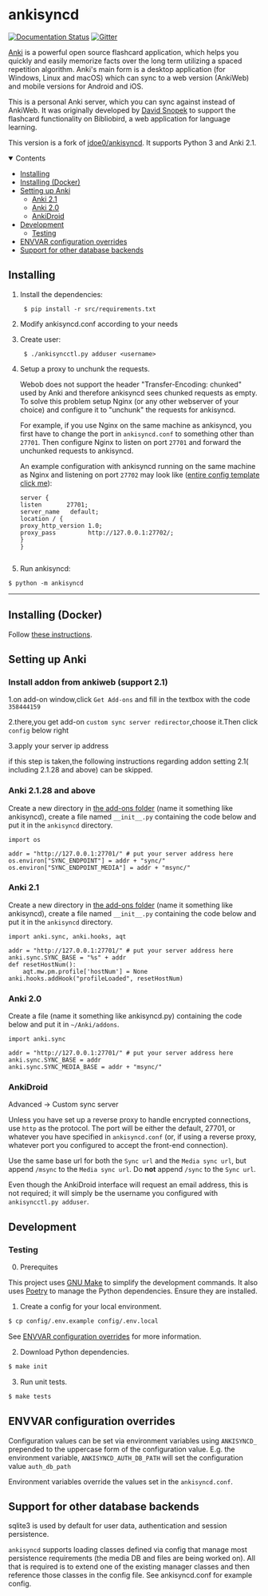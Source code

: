 ankisyncd
=========

[![Documentation Status](https://readthedocs.org/projects/anki-sync-server/badge/?version=latest)](https://anki-sync-server.readthedocs.io/?badge=latest)
[![Gitter](https://badges.gitter.im/ankicommunity/community.svg)](https://gitter.im/ankicommunity/community?utm_source=badge&utm_medium=badge&utm_campaign=pr-badge)

[Anki][] is a powerful open source flashcard application, which helps you
quickly and easily memorize facts over the long term utilizing a spaced
repetition algorithm. Anki's main form is a desktop application (for Windows,
Linux and macOS) which can sync to a web version (AnkiWeb) and mobile
versions for Android and iOS.

This is a personal Anki server, which you can sync against instead of
AnkiWeb. It was originally developed by [David Snopek](https://github.com/dsnopek)
to support the flashcard functionality on Bibliobird, a web application for
language learning.

This version is a fork of [jdoe0/ankisyncd](https://github.com/jdoe0/ankisyncd).
It supports Python 3 and Anki 2.1.

[Anki]: https://apps.ankiweb.net/
[dsnopek's Anki Sync Server]: https://github.com/dsnopek/anki-sync-server

<details open><summary>Contents</summary>

 - [Installing](#installing)
 - [Installing (Docker)](#installing-docker)
 - [Setting up Anki](#setting-up-anki)
    - [Anki 2.1](#anki-21)
    - [Anki 2.0](#anki-20)
    - [AnkiDroid](#ankidroid)
 - [Development](#development)
    - [Testing](#testing)
 - [ENVVAR configuration overrides](#envvar-configuration-overrides)
 - [Support for other database backends](#support-for-other-database-backends)
</details>

Installing
----------

1. Install the dependencies:

        $ pip install -r src/requirements.txt

2. Modify ankisyncd.conf according to your needs

3. Create user:

        $ ./ankisyncctl.py adduser <username>

4. Setup a proxy to unchunk the requests.

    Webob does not support the header "Transfer-Encoding: chunked" used by Anki
    and therefore ankisyncd sees chunked requests as empty. To solve this problem
    setup Nginx (or any other webserver of your choice) and configure it to
    "unchunk" the requests for ankisyncd.

    For example, if you use Nginx  on the same machine as ankisyncd, you first
    have to change the port in `ankisyncd.conf` to something other than `27701`.
    Then configure Nginx to listen on port `27701` and forward the unchunked
    requests to ankisyncd.

    An example configuration with ankisyncd running on the same machine as Nginx
    and listening on port `27702` may look like ([entire config template click me](https://github.com/ankicommunity/anki-sync-server/blob/develop/docs/nginx.conf)):

    ```nginx
    server {
    listen       27701;
    server_name   default;
    location / {
    proxy_http_version 1.0;
    proxy_pass         http://127.0.0.1:27702/;
    }
    }
     
    ```

5. Run ankisyncd:

```
$ python -m ankisyncd
```

---

Installing (Docker)
-------------------

Follow [these instructions](https://github.com/ankicommunity/anki-devops-services#about-this-docker-image).

Setting up Anki
---------------

### Install addon from ankiweb (support 2.1)

1.on add-on window,click `Get Add-ons` and fill in the textbox with the code  `358444159`

2.there,you get add-on `custom sync server redirector`,choose it.Then click `config`  below right

3.apply your server ip address 

if this step is taken,the following instructions regarding addon setting 2.1( including 2.1.28 and above) can be skipped.

### Anki 2.1.28 and above

Create a new directory in [the add-ons folder][addons21] (name it something
like ankisyncd), create a file named `__init__.py` containing the code below
and put it in the `ankisyncd` directory.

    import os
    
    addr = "http://127.0.0.1:27701/" # put your server address here
    os.environ["SYNC_ENDPOINT"] = addr + "sync/"
    os.environ["SYNC_ENDPOINT_MEDIA"] = addr + "msync/"

### Anki 2.1

Create a new directory in [the add-ons folder][addons21] (name it something
like ankisyncd), create a file named `__init__.py` containing the code below
and put it in the `ankisyncd` directory.

    import anki.sync, anki.hooks, aqt
    
    addr = "http://127.0.0.1:27701/" # put your server address here
    anki.sync.SYNC_BASE = "%s" + addr
    def resetHostNum():
        aqt.mw.pm.profile['hostNum'] = None
    anki.hooks.addHook("profileLoaded", resetHostNum)

### Anki 2.0

Create a file (name it something like ankisyncd.py) containing the code below
and put it in `~/Anki/addons`.

    import anki.sync
    
    addr = "http://127.0.0.1:27701/" # put your server address here
    anki.sync.SYNC_BASE = addr
    anki.sync.SYNC_MEDIA_BASE = addr + "msync/"

[addons21]: https://addon-docs.ankiweb.net/#/getting-started?id=add-on-folders

### AnkiDroid

Advanced → Custom sync server

Unless you have set up a reverse proxy to handle encrypted connections, use
`http` as the protocol. The port will be either the default, 27701, or
whatever you have specified in `ankisyncd.conf` (or, if using a reverse proxy,
whatever port you configured to accept the front-end connection).

Use the same base url for both the `Sync url` and the `Media sync url`, but append `/msync` to
the `Media sync url`. Do **not** append `/sync` to the `Sync url`.

Even though the AnkiDroid interface will request an email address, this is not
required; it will simply be the username you configured with `ankisyncctl.py
adduser`.

Development
-----------

### Testing

0. Prerequites

This project uses [GNU Make](https://www.gnu.org/software/make/) to simplify the development commands. It also uses [Poetry](https://python-poetry.org/) to manage the Python dependencies. Ensure they are installed.

1. Create a config for your local environment.

```bash
$ cp config/.env.example config/.env.local
```

See [ENVVAR configuration overrides](#envvar-configuration-overrides) for more information.

2. Download Python dependencies.

```bash
$ make init
```

3. Run unit tests.

```bash
$ make tests
```

ENVVAR configuration overrides
------------------------------

Configuration values can be set via environment variables using `ANKISYNCD_` prepended
to the uppercase form of the configuration value. E.g. the environment variable,
`ANKISYNCD_AUTH_DB_PATH` will set the configuration value `auth_db_path`

Environment variables override the values set in the `ankisyncd.conf`.

Support for other database backends
-----------------------------------

sqlite3 is used by default for user data, authentication and session persistence.

`ankisyncd` supports loading classes defined via config that manage most
persistence requirements (the media DB and files are being worked on). All that is
required is to extend one of the existing manager classes and then reference those
classes in the config file. See ankisyncd.conf for example config.
